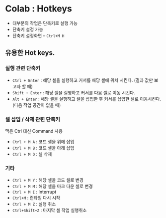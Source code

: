 # Colab : Hotkeys

- 대부분의 작업은 단축키로 실행 가능
- 단축키 설정 가능
- 단축키 설정화면 – `Ctrl+M H`

## 유용한 Hot keys.

### 실행 관련 단축키

- `Ctrl + Enter` : 해당 셀을 실행하고 커서를 해당 셀에 위치 시킨다. (결과 값만 보고자 할 때)
- `Shift + Enter` : 해당 셀을 실행하고 커서를 다음 셀로 이동 시킨다.
- `Alt + Enter` : 해당 셀을 실행하고 셀을 삽입한 후 커서를 삽입한 셀로 이동시킨다. (다음 작업 공간이 없을 때)

### 셀 삽입 / 삭제 관련 단축키

맥은 Ctrl 대신 Command 사용

- `Ctrl + M A` : 코드 셀을 위에 삽입
- `Ctrl + M B` : 코드 셀을 아래 삽입
- `Ctrl + M D` : 셀 삭제

### 기타

- `Ctrl + M Y` : 해당 셀을 코드 셀로 변경
- `Ctrl + M M` : 해당 셀을 마크 다운 셀로 변경
- `Ctrl + M I` : Interrupt
- `Ctrl+M` : 런타임 다시 시작
- `Ctrl + M Z` : 실행 취소
- `Ctrl+Shift+Z` : 마지막 셀 작업 실행취소